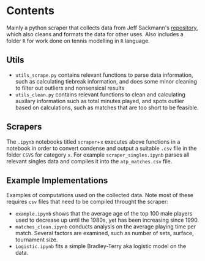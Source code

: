 # Contents
Mainly a python scraper that collects data from Jeff Sackmann's [repository](https://github.com/JeffSackmann/tennis_atp), which also cleans and formats the data for other uses.
Also includes a folder `R` for work done on tennis modelling in `R` language.
## Utils
- `utils_scrape.py` contains relevant functions to parse data information, such as calculating tiebreak information, and does some minor cleaning to filter out outliers and nonsensical results
- `utils_clean.py` contains relevant functions to clean and calculating auxilary information such as total minutes played, and spots outlier based on calculations, such as matches that are too short to be feasible.

## Scrapers
The `.ipynb` notebooks titled `scraper`+`x` executes above functions in a notebook in order to convert condense and output a suitable `.csv` file in the folder `CSVS` for category `x`.
For example `scraper_singles.ipynb` parses all relevant singles data and compiles it into the `atp_matches.csv` file.

## Example Implementations
Examples of computations used on the collected data. Note most of these requires `csv` files that need to be compiled throught the scraper:
- `example.ipynb` shows that the average age of the top 100 male players used to decrease up until the 1980s, yet has been increasing since 1990.
- `matches_clean.ipynb` conducts analysis on the average playing time per match. Several factors are examined, such as number of sets, surface, tournament size.
- `Logistic.ipynb` fits a simple Bradley-Terry aka logistic model on the data.
